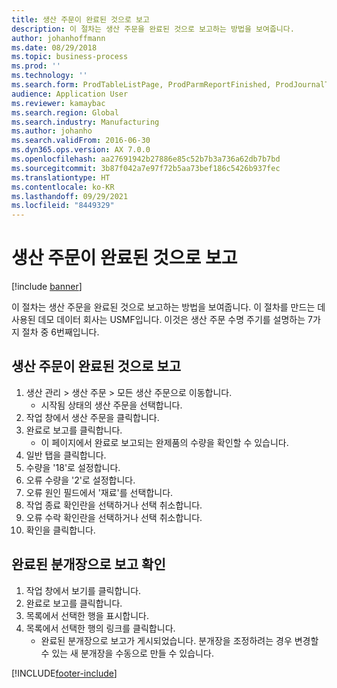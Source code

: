 ```yaml
---
title: 생산 주문이 완료된 것으로 보고
description: 이 절차는 생산 주문을 완료된 것으로 보고하는 방법을 보여줍니다.
author: johanhoffmann
ms.date: 08/29/2018
ms.topic: business-process
ms.prod: ''
ms.technology: ''
ms.search.form: ProdTableListPage, ProdParmReportFinished, ProdJournalTransProd, ProdSetupReportFinished
audience: Application User
ms.reviewer: kamaybac
ms.search.region: Global
ms.search.industry: Manufacturing
ms.author: johanho
ms.search.validFrom: 2016-06-30
ms.dyn365.ops.version: AX 7.0.0
ms.openlocfilehash: aa27691942b27886e85c52b7b3a736a62db7b7bd
ms.sourcegitcommit: 3b87f042a7e97f72b5aa73bef186c5426b937fec
ms.translationtype: HT
ms.contentlocale: ko-KR
ms.lasthandoff: 09/29/2021
ms.locfileid: "8449329"
---
```

# <a name="report-a-production-order-as-finished"></a>생산 주문이 완료된 것으로 보고

[!include [banner](../../includes/banner.md)]

이 절차는 생산 주문을 완료된 것으로 보고하는 방법을 보여줍니다. 이 절차를 만드는 데 사용된 데모 데이터 회사는 USMF입니다. 이것은 생산 주문 수명 주기를 설명하는 7가지 절차 중 6번째입니다.


## <a name="report-a-production-order-as-finished"></a>생산 주문이 완료된 것으로 보고
1. 생산 관리 > 생산 주문 > 모든 생산 주문으로 이동합니다.
    * 시작됨 상태의 생산 주문을 선택합니다.  
2. 작업 창에서 생산 주문을 클릭합니다.
3. 완료로 보고를 클릭합니다.
    * 이 페이지에서 완료로 보고되는 완제품의 수량을 확인할 수 있습니다.  
4. 일반 탭을 클릭합니다.
5. 수량을 '18'로 설정합니다.
6. 오류 수량을 '2'로 설정합니다.
7. 오류 원인 필드에서 '재료'를 선택합니다.
8. 작업 종료 확인란을 선택하거나 선택 취소합니다.
9. 오류 수락 확인란을 선택하거나 선택 취소합니다.
10. 확인을 클릭합니다.

## <a name="verify-the-report-as-finished-journal"></a>완료된 분개장으로 보고 확인
1. 작업 창에서 보기를 클릭합니다.
2. 완료로 보고를 클릭합니다.
3. 목록에서 선택한 행을 표시합니다.
4. 목록에서 선택한 행의 링크를 클릭합니다.
    * 완료된 분개장으로 보고가 게시되었습니다. 분개장을 조정하려는 경우 변경할 수 있는 새 분개장을 수동으로 만들 수 있습니다.  



[!INCLUDE[footer-include](../../../includes/footer-banner.md)]